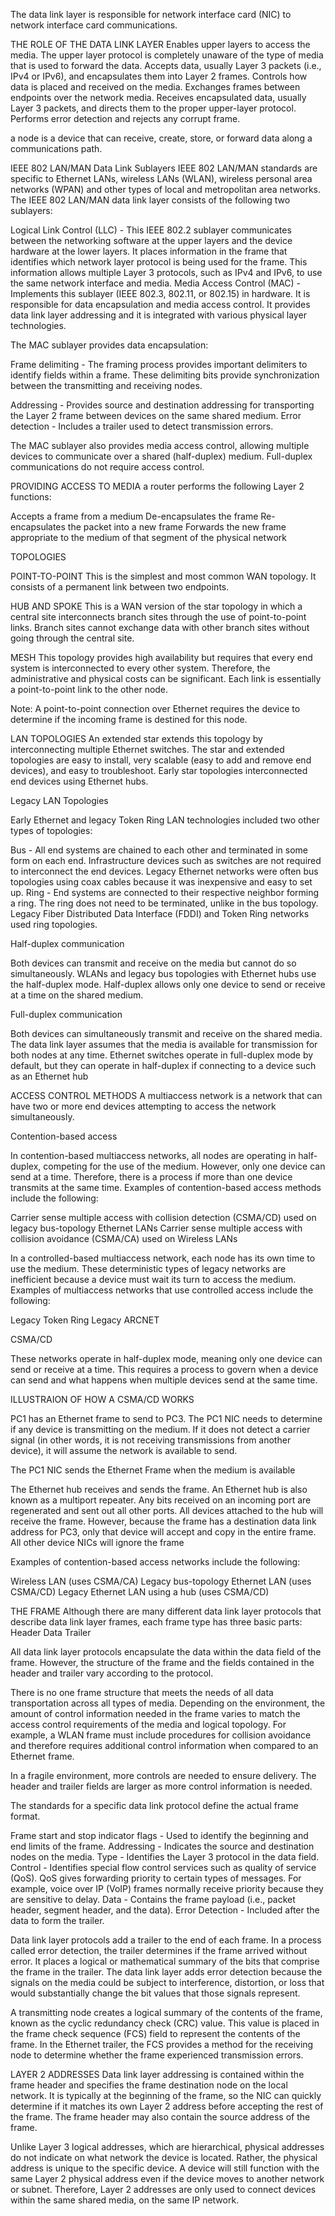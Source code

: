  The data link layer is responsible for network interface card (NIC) to network interface card communications.


THE ROLE OF THE DATA LINK LAYER
 Enables upper layers to access the media. The upper layer protocol is completely unaware of the type of media that is used to forward the data.
Accepts data, usually Layer 3 packets (i.e., IPv4 or IPv6), and encapsulates them into Layer 2 frames.
Controls how data is placed and received on the media.
Exchanges frames between endpoints over the network media.
Receives encapsulated data, usually Layer 3 packets, and directs them to the proper upper-layer protocol.
Performs error detection and rejects any corrupt frame.




a node is a device that can receive, create, store, or forward data along a communications path.

 IEEE 802 LAN/MAN Data Link Sublayers
IEEE 802 LAN/MAN standards are specific to Ethernet LANs, wireless LANs (WLAN), wireless personal area networks (WPAN) and other types of local and metropolitan area networks. The IEEE 802 LAN/MAN data link layer consists of the following two sublayers:

Logical Link Control (LLC) - This IEEE 802.2 sublayer communicates between the networking software at the upper layers and the device hardware at the lower layers. It places information in the frame that identifies which network layer protocol is being used for the frame. This information allows multiple Layer 3 protocols, such as IPv4 and IPv6, to use the same network interface and media.
Media Access Control (MAC) - Implements this sublayer (IEEE 802.3, 802.11, or 802.15) in hardware. It is responsible for data encapsulation and media access control. It provides data link layer addressing and it is integrated with various physical layer technologies.

The MAC sublayer provides data encapsulation:

Frame delimiting - The framing process provides important delimiters to identify fields within a frame. These delimiting bits provide synchronization between the transmitting and receiving nodes.

Addressing - Provides source and destination addressing for transporting the Layer 2 frame between devices on the same shared medium.
Error detection - Includes a trailer used to detect transmission errors.

The MAC sublayer also provides media access control, allowing multiple devices to communicate over a shared (half-duplex) medium. Full-duplex communications do not require access control.


PROVIDING ACCESS TO MEDIA
 a router performs the following Layer 2 functions:

Accepts a frame from a medium
De-encapsulates the frame
Re-encapsulates the packet into a new frame
Forwards the new frame appropriate to the medium of that segment of the physical network

TOPOLOGIES

POINT-TO-POINT
This is the simplest and most common WAN topology. It consists of a permanent link between two endpoints.

HUB AND SPOKE
This is a WAN version of the star topology in which a central site interconnects branch sites through the use of point-to-point links. Branch sites cannot exchange data with other branch sites without going through the central site.

MESH
This topology provides high availability but requires that every end system is interconnected to every other system. Therefore, the administrative and physical costs can be significant. Each link is essentially a point-to-point link to the other node.

Note: A point-to-point connection over Ethernet requires the device to determine if the incoming frame is destined for this node.

LAN TOPOLOGIES
 An extended star extends this topology by interconnecting multiple Ethernet switches. The star and extended topologies are easy to install, very scalable (easy to add and remove end devices), and easy to troubleshoot. Early star topologies interconnected end devices using Ethernet hubs.

 Legacy LAN Topologies

Early Ethernet and legacy Token Ring LAN technologies included two other types of topologies:

Bus - All end systems are chained to each other and terminated in some form on each end. Infrastructure devices such as switches are not required to interconnect the end devices. Legacy Ethernet networks were often bus topologies using coax cables because it was inexpensive and easy to set up.
Ring - End systems are connected to their respective neighbor forming a ring. The ring does not need to be terminated, unlike in the bus topology. Legacy Fiber Distributed Data Interface (FDDI) and Token Ring networks used ring topologies.


Half-duplex communication

Both devices can transmit and receive on the media but cannot do so simultaneously. WLANs and legacy bus topologies with Ethernet hubs use the half-duplex mode. Half-duplex allows only one device to send or receive at a time on the shared medium. 

Full-duplex communication

Both devices can simultaneously transmit and receive on the shared media. The data link layer assumes that the media is available for transmission for both nodes at any time. Ethernet switches operate in full-duplex mode by default, but they can operate in half-duplex if connecting to a device such as an Ethernet hub

ACCESS CONTROL METHODS
A multiaccess network is a network that can have two or more end devices attempting to access the network simultaneously.


Contention-based access

In contention-based multiaccess networks, all nodes are operating in half-duplex, competing for the use of the medium. However, only one device can send at a time. Therefore, there is a process if more than one device transmits at the same time. Examples of contention-based access methods include the following:

Carrier sense multiple access with collision detection (CSMA/CD) used on legacy bus-topology Ethernet LANs
Carrier sense multiple access with collision avoidance (CSMA/CA) used on Wireless LANs

In a controlled-based multiaccess network, each node has its own time to use the medium. These deterministic types of legacy networks are inefficient because a device must wait its turn to access the medium. Examples of multiaccess networks that use controlled access include the following:

Legacy Token Ring
Legacy ARCNET



CSMA/CD

These networks operate in half-duplex mode, meaning only one device can send or receive at a time. This requires a process to govern when a device can send and what happens when multiple devices send at the same time.

ILLUSTRAION OF HOW A CSMA/CD WORKS

PC1 has an Ethernet frame to send to PC3. The PC1 NIC needs to determine if any device is transmitting on the medium. If it does not detect a carrier signal (in other words, it is not receiving transmissions from another device), it will assume the network is available to send.

The PC1 NIC sends the Ethernet Frame when the medium is available

The Ethernet hub receives and sends the frame. An Ethernet hub is also known as a multiport repeater. Any bits received on an incoming port are regenerated and sent out all other ports.
All devices attached to the hub will receive the frame. However, because the frame has a destination data link address for PC3, only that device will accept and copy in the entire frame. All other device NICs will ignore the frame

Examples of contention-based access networks include the following:

Wireless LAN (uses CSMA/CA)
Legacy bus-topology Ethernet LAN (uses CSMA/CD)
Legacy Ethernet LAN using a hub (uses CSMA/CD)

THE FRAME
Although there are many different data link layer protocols that describe data link layer frames, each frame type has three basic parts:
Header
Data
Trailer

All data link layer protocols encapsulate the data within the data field of the frame. However, the structure of the frame and the fields contained in the header and trailer vary according to the protocol.

There is no one frame structure that meets the needs of all data transportation across all types of media. Depending on the environment, the amount of control information needed in the frame varies to match the access control requirements of the media and logical topology. For example, a WLAN frame must include procedures for collision avoidance and therefore requires additional control information when compared to an Ethernet frame.

In a fragile environment, more controls are needed to ensure delivery. The header and trailer fields are larger as more control information is needed.

The standards for a specific data link protocol define the actual frame format.

Frame start and stop indicator flags - Used to identify the beginning and end limits of the frame.
Addressing - Indicates the source and destination nodes on the media.
Type - Identifies the Layer 3 protocol in the data field.
Control - Identifies special flow control services such as quality of service (QoS). QoS gives forwarding priority to certain types of messages. For example, voice over IP (VoIP) frames normally receive priority because they are sensitive to delay.
Data - Contains the frame payload (i.e., packet header, segment header, and the data).
Error Detection - Included after the data to form the trailer.



Data link layer protocols add a trailer to the end of each frame. In a process called error detection, the trailer determines if the frame arrived without error. It places a logical or mathematical summary of the bits that comprise the frame in the trailer. The data link layer adds error detection because the signals on the media could be subject to interference, distortion, or loss that would substantially change the bit values that those signals represent.

A transmitting node creates a logical summary of the contents of the frame, known as the cyclic redundancy check (CRC) value. This value is placed in the frame check sequence (FCS) field to represent the contents of the frame. In the Ethernet trailer, the FCS provides a method for the receiving node to determine whether the frame experienced transmission errors.



LAYER 2 ADDRESSES
Data link layer addressing is contained within the frame header and specifies the frame destination node on the local network. It is typically at the beginning of the frame, so the NIC can quickly determine if it matches its own Layer 2 address before accepting the rest of the frame. The frame header may also contain the source address of the frame.

Unlike Layer 3 logical addresses, which are hierarchical, physical addresses do not indicate on what network the device is located. Rather, the physical address is unique to the specific device. A device will still function with the same Layer 2 physical address even if the device moves to another network or subnet. Therefore, Layer 2 addresses are only used to connect devices within the same shared media, on the same IP network.

